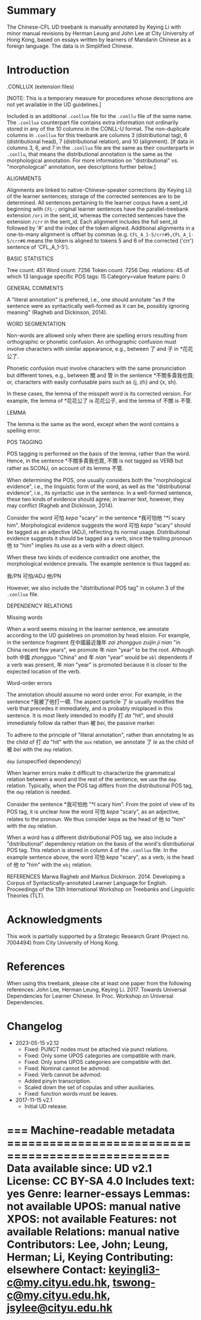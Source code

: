 # Summary

The Chinese-CFL UD treebank is manually annotated by Keying Li with minor manual revisions by Herman Leung and John Lee at City University of Hong Kong, based on essays written by learners of Mandarin Chinese as a foreign language. The data is in Simplified Chinese.

# Introduction

.CONLLUX (extension files)

[NOTE: This is a temporary measure for procedures whose descriptions are not yet available in the UD guidelines.]

Included is an additional `.conllux` file for the `.conllu` file of the same name.  The `.conllux` counterpart file contains extra information not ordinarily stored in any of the 10 columns in the CONLL-U format. The non-duplicate columns in `.conllux` for this treebank are columns 3 (distributional tag), 6 (distributional head), 7 (distributional relation), and 10 (alignment). [If data in columns 3, 6, and 7 in the `.conllux` file are the same as their counterparts in `.conllu`, that means the distributional annotation is the same as the morphological annotation. For more information on "distributional" vs. "morphological" annotation, see descriptions further below.]

ALIGNMENTS

Alignments are linked to native-Chinese-speaker corrections (by Keying Li) of the learner sentences; storage of the corrected sentences are to be determined. All sentences pertaining to the learner corpus have a sent_id beginning with `CFL-`; original learner sentences have the parallel-treebank extension `/ori` in the sent_id, whereas the corrected sentences have the extension `/crr` in the sent_id. Each alignment includes the full sent_id followed by '#' and the index of the token aligned. Additional alignments in a one-to-many alignment is offset by commas (e.g. `CFL_A_1-5/crr#5,CFL_A_1-5/crr#6` means the token is aligned to tokens 5 and 6 of the corrected ('crr') sentence of 'CFL_A_1-5').

BASIC STATISTICS

Tree count:  451
Word count:  7256
Token count: 7256
Dep. relations: 45 of which 13 language specific
POS tags: 15
Category=value feature pairs: 0

GENERAL COMMENTS

A "literal annotation" is preferred, i.e., one should annotate "as if the sentence were as syntactically well-formed as it can be, possibly ignoring meaning" (Ragheb and Dickinson, 2014).

WORD SEGMENTATION

Non-words are allowed only when there are spelling errors resulting from orthographic or phonetic confusion. An orthographic confusion must involve characters with similar appearance, e.g., between 了 and 子 in \*花花公了.

Phonetic confusion must involve characters with the same pronunciation but different tones, e.g., between 關 and 管 in the sentence \*不關多貴我也買; or, characters with easily confusable pairs such as {j, zh} and {x, sh}.

In these cases, the lemma of the misspelt word is its corrected version. For example, the lemma of \*花花公了 is 花花公子, and the lemma of 不關 is 不管.

LEMMA

The lemma is the same as the word, except when the word contains a spelling error.

POS TAGGING

POS tagging is performed on the basis of the lemma, rather than the word. Hence, in the sentence \*不關多貴我也買, 不關 is not tagged as VERB but rather as SCONJ, on account of its lemma 不管.

When determining the POS, one usually considers both the "morphological evidence", i.e., the linguistic form of the word, as well as the "distributional evidence", i.e., its syntactic use in the sentence. In a well-formed sentence, these two kinds of evidence should agree; in learner text, however, they may conflict (Ragheb and Dickinson, 2014).

Consider the word 可怕 _kepa_ "scary" in the sentence \*我可怕他 "\*I scary him". Morphological evidence suggests the word 可怕 _kepa_ "scary" should be tagged as an adjective (ADJ), reflecting its normal usage. Distributional evidence suggests it should be tagged as a verb, since the trailing pronoun 他 _ta_ "him" implies its use as a verb with a direct object.

When these two kinds of evidence contradict one another, the morphological evidence prevails. The example sentence is thus tagged as:

我/PN 可怕/ADJ 他/PN

However, we also include the "distributional POS tag" in column 3 of the `.conllux` file.

DEPENDENCY RELATIONS

Missing words

When a word seems missing in the learner sentence, we annotate according to the UD guidelines on promotion by head elision. For example, in the sentence fragment 在中國最近幾年 _zai zhongguo zuijin ji nian_ "in China recent few years", we promote 年 _nian_ "year" to be the root. Although both 中國 _zhongguo_ "China" and 年 _nian_ "year" would be `obl` dependents if a verb was present, 年 _nian_ "year" is promoted because it is closer to the expected location of the verb.

Word-order errors

The annotation should assume no word order error. For example, in the sentence \*我被了他打一頓. The aspect particle 了 _le_ usually modifies the verb that precedes it immediately, and is probably misplaced in this sentence. It is most likely intended to modify 打 _da_ "hit", and should immediately follow da rather than 被 _bei_, the passive marker.

To adhere to the principle of "literal annotation", rather than annotating le as the child of 打 _da_ "hit" with the `aux` relation, we annotate 了 _le_ as the child of 被 _bei_ with the `dep` relation.

`dep` (unspecified dependency)

When learner errors make it difficult to characterize the grammatical relation between a word and the rest of the sentence, we use the `dep` relation. Typically, when the POS tag differs from the distributional POS tag, the `dep` relation is needed.

Consider the sentence \*我可怕他 "\*I scary him". From the point of view of its POS tag, it is unclear how the word 可怕 _kepa_ "scary", as an adjective, relates to the pronoun. We thus consider kepa as the head of 他 _ta_ "him" with the `dep` relation.

When a word has a different distributional POS tag, we also include a "distributional" dependency relation on the basis of the word's distributional POS tag. This relation is stored in column 4 of the `.conllux` file. In the example sentence above, the word 可怕 _kepa_ "scary", as a verb, is the head of 他 _ta_ "him" with the `obj` relation.

REFERENCES
Marwa Ragheb and Markus Dickinson. 2014. Developing a Corpus of Syntactically-annotated Learner Language for English. Proceedings of the 13th International Workshop on Treebanks and Linguistic Theories (TLT).

# Acknowledgments
This work is partially supported by a Strategic Research Grant (Project no. 7004494) from City University of Hong Kong.

# References

When using this treebank, please cite at least one paper from the following references:
John Lee, Herman Leung, Keying Li. 2017. Towards Universal Dependencies for Learner Chinese. In Proc. Workshop on Universal Dependencies.

# Changelog

* 2023-05-15 v2.12
  * Fixed: PUNCT nodes must be attached via punct relations.
  * Fixed: Only some UPOS categories are compatible with mark.
  * Fixed: Only some UPOS categories are compatible with det.
  * Fixed: Nominal cannot be advmod.
  * Fixed: Verb cannot be advmod.
  * Added pinyin transcription.
  * Scaled down the set of copulas and other auxiliaries.
  * Fixed: function words must be leaves.
* 2017-11-15 v2.1
  * Initial UD release.


=== Machine-readable metadata =================================================
Data available since: UD v2.1
License: CC BY-SA 4.0
Includes text: yes
Genre: learner-essays
Lemmas: not available
UPOS: manual native
XPOS: not available
Features: not available
Relations: manual native
Contributors: Lee, John; Leung, Herman; Li, Keying
Contributing: elsewhere
Contact: keyingli3-c@my.cityu.edu.hk, tswong-c@my.cityu.edu.hk, jsylee@cityu.edu.hk
===============================================================================
